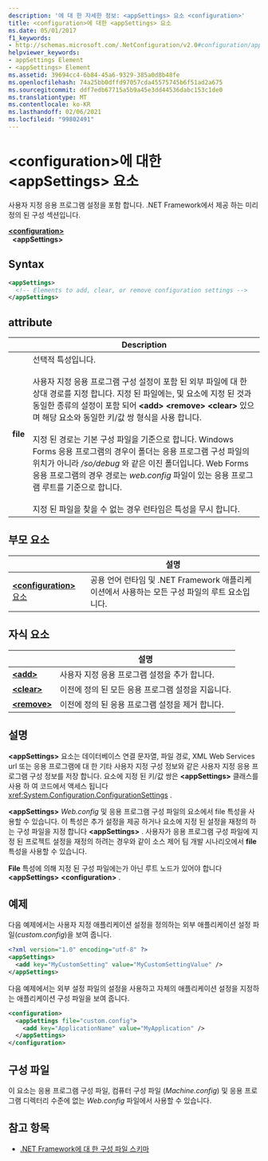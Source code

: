 ```yaml
---
description: '에 대 한 자세한 정보: <appSettings> 요소 <configuration>'
title: <configuration>에 대한 <appSettings> 요소
ms.date: 05/01/2017
f1_keywords:
- http://schemas.microsoft.com/.NetConfiguration/v2.0#configuration/appSettings
helpviewer_keywords:
- appSettings Element
- <appSettings> Element
ms.assetid: 39694cc4-6b84-45a6-9329-385a0d8b48fe
ms.openlocfilehash: 74a25bb0dffd97057cda45575745b6f51ad2a675
ms.sourcegitcommit: ddf7edb67715a5b9a45e3dd44536dabc153c1de0
ms.translationtype: MT
ms.contentlocale: ko-KR
ms.lasthandoff: 02/06/2021
ms.locfileid: "99802491"
---
```

# <a name="appsettings-element-for-configuration"></a>\<configuration>에 대한 \<appSettings> 요소

사용자 지정 응용 프로그램 설정을 포함 합니다. .NET Framework에서 제공 하는 미리 정의 된 구성 섹션입니다.

[**\<configuration>**](../configuration-element.md)\
&nbsp;&nbsp;**\<appSettings>**

## <a name="syntax"></a>Syntax

```xml
<appSettings>
  <!-- Elements to add, clear, or remove configuration settings -->
</appSettings>
```

## <a name="attribute"></a>attribute

|           | Description |
| --------- | ----------- |
| **file**  | 선택적 특성입니다.<br><br>사용자 지정 응용 프로그램 구성 설정이 포함 된 외부 파일에 대 한 상대 경로를 지정 합니다. 지정 된 파일에는, 및 요소에 지정 된 것과 동일한 종류의 설정이 포함 되어 **\<add>** **\<remove>** **\<clear>** 있으며 해당 요소와 동일한 키/값 쌍 형식을 사용 합니다.<br><br>지정 된 경로는 기본 구성 파일을 기준으로 합니다. Windows Forms 응용 프로그램의 경우이 폴더는 응용 프로그램 구성 파일의 위치가 아니라 */so/debug* 와 같은 이진 폴더입니다. Web Forms 응용 프로그램의 경우 경로는 *web.config* 파일이 있는 응용 프로그램 루트를 기준으로 합니다.<br><br>지정 된 파일을 찾을 수 없는 경우 런타임은 특성을 무시 합니다. |

## <a name="parent-element"></a>부모 요소

|     | 설명 |
| --- | ----------- |
| [**\<configuration>** 요소](../configuration-element.md) | 공용 언어 런타임 및 .NET Framework 애플리케이션에서 사용하는 모든 구성 파일의 루트 요소입니다. |

## <a name="child-elements"></a>자식 요소

|     | 설명 |
| --- | ----------- |
| [**\<add>**](add-element-for-appsettings.md) | 사용자 지정 응용 프로그램 설정을 추가 합니다. |
| [**\<clear>**](clear-element-for-appsettings.md) | 이전에 정의 된 모든 응용 프로그램 설정을 지웁니다. |
| [**\<remove>**](remove-element-for-appsettings.md) | 이전에 정의 된 응용 프로그램 설정을 제거 합니다. |

## <a name="remarks"></a>설명

**\<appSettings>** 요소는 데이터베이스 연결 문자열, 파일 경로, XML Web Services url 또는 응용 프로그램에 대 한 기타 사용자 지정 구성 정보와 같은 사용자 지정 응용 프로그램 구성 정보를 저장 합니다. 요소에 지정 된 키/값 쌍은 **\<appSettings>** 클래스를 사용 하 여 코드에서 액세스 됩니다 <xref:System.Configuration.ConfigurationSettings> .

 **\<appSettings>** *Web.config* 및 응용 프로그램 구성 파일의 요소에서 file 특성을 사용할 수 있습니다. 이 특성은 추가 설정을 제공 하거나 요소에 지정 된 설정을 재정의 하는 구성 파일을 지정 합니다 **\<appSettings>** . 사용자가 응용 프로그램 구성 파일에 지정 된 프로젝트 설정을 재정의 하려는 경우와 같이 소스 제어 팀 개발 시나리오에서 **file** 특성을 사용할 수 있습니다.

**File** 특성에 의해 지정 된 구성 파일에는가 아닌 루트 노드가 있어야 합니다 **\<appSettings>** **\<configuration>** .

## <a name="example"></a>예제

다음 예제에서는 사용자 지정 애플리케이션 설정을 정의하는 외부 애플리케이션 설정 파일(*custom.config*)을 보여 줍니다.

```xml
<?xml version="1.0" encoding="utf-8" ?>
<appSettings>
  <add key="MyCustomSetting" value="MyCustomSettingValue" />
</appSettings>
```

다음 예제에서는 외부 설정 파일의 설정을 사용하고 자체의 애플리케이션 설정을 지정하는 애플리케이션 구성 파일을 보여 줍니다.

```xml
<configuration>
  <appSettings file="custom.config">
    <add key="ApplicationName" value="MyApplication" />
  </appSettings>
</configuration>
```

## <a name="configuration-file"></a>구성 파일

이 요소는 응용 프로그램 구성 파일, 컴퓨터 구성 파일 (*Machine.config*) 및 응용 프로그램 디렉터리 수준에 없는 *Web.config* 파일에서 사용할 수 있습니다.

## <a name="see-also"></a>참고 항목

- [.NET Framework에 대 한 구성 파일 스키마](../index.md)
